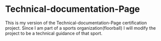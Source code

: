 # Technical-documentation-Page

This is my version of the Technical-documentation-Page certification project. 
Since I am part of a sports organization(floorball) I will modify the project to be a technical guidance of that sport.   